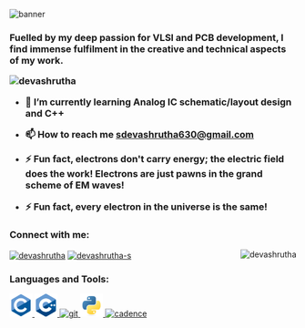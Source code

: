 
![banner](https://github.com/Devashrutha/Devashrutha/assets/61559101/67fdbf98-fcf7-418c-892b-ebde1fbd5025)

<h3 align="center![Uploading banner.png…]()
">Fuelled by my deep passion for VLSI and PCB development, I find immense fulfilment in the creative and technical aspects of my work.
<p align="left"> <img src="https://komarev.com/ghpvc/?username=devashrutha&label=Profile%20views&color=0e75b6&style=flat" alt="devashrutha" /> </p>

- 🌱 I’m currently learning **Analog IC schematic/layout design and C++**

- 📫 How to reach me **sdevashrutha630@gmail.com**

- ⚡ Fun fact, **electrons don't carry energy; the electric field does the work! Electrons are just pawns in the grand scheme of EM waves!**
  
- ⚡ Fun fact, **every electron in the universe is the same!**

<h3 align="left">Connect with me:</h3>
<p><img align="right" src="https://github-readme-stats.vercel.app/api/top-langs?username=devashrutha&show_icons=true&locale=en&layout=compact" alt="devashrutha" /></p>
<p align="left">
<a href="https://twitter.com/devashrutha" target="blank"><img align="center" src="https://raw.githubusercontent.com/rahuldkjain/github-profile-readme-generator/master/src/images/icons/Social/twitter.svg" alt="devashrutha" height="30" width="40" /></a>
<a href="https://linkedin.com/in/devashrutha-s" target="blank"><img align="center" src="https://raw.githubusercontent.com/rahuldkjain/github-profile-readme-generator/master/src/images/icons/Social/linked-in-alt.svg" alt="devashrutha-s" height="30" width="40" /></a>
</p>

<h3 align="left">Languages and Tools:</h3>
<p align="left"> <a href="https://www.cprogramming.com/" target="_blank" rel="noreferrer"> <img src="https://raw.githubusercontent.com/devicons/devicon/master/icons/c/c-original.svg" alt="c" width="40" height="40"/> </a> <a href="https://www.w3schools.com/cpp/" target="_blank" rel="noreferrer"> <img src="https://raw.githubusercontent.com/devicons/devicon/master/icons/cplusplus/cplusplus-original.svg" alt="cplusplus" width="40" height="40"/> </a> <a href="https://git-scm.com/" target="_blank" rel="noreferrer"> <img src="https://www.vectorlogo.zone/logos/git-scm/git-scm-icon.svg" alt="git" width="40" height="40"/> </a> <a href="https://www.python.org" target="_blank" rel="noreferrer"> <img src="https://raw.githubusercontent.com/devicons/devicon/master/icons/python/python-original.svg" alt="python" width="40" height="40"/> </a> <a href="https://www.cadence.com/en_US/home.html" target="_blank" rel="noreferrer"> <img src="https://github.com/Devashrutha/Devashrutha/assets/61559101/4b05731b-1884-442d-9f04-0726ec397124" alt="cadence" width="80" height="45"/> </a> </p>



